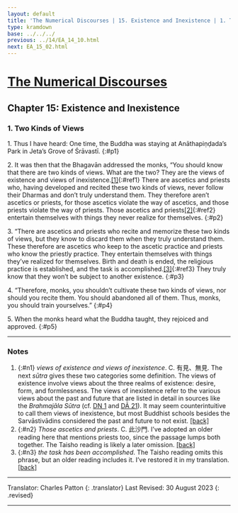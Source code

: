 ```yaml
---
layout: default
title: 'The Numerical Discourses | 15. Existence and Inexistence | 1. Two Kinds of Views'
type: kramdown
base: ../../../
previous: ../14/EA_14_10.html
next: EA_15_02.html
---
```


# [The Numerical Discourses](../index.html)
## Chapter 15: Existence and Inexistence
### 1. Two Kinds of Views

1\. Thus I have heard: One time, the Buddha was staying at Anāthapiṇḍada’s Park in Jeta’s Grove of Śrāvastī.
{:#p1}

2\. It was then that the Bhagavān addressed the monks, “You should know that there are two kinds of views. What are the two? They are the views of existence and views of inexistence.[\[1\]](#n1){:#ref1} There are ascetics and priests who, having developed and recited these two kinds of views, never follow their Dharmas and don’t truly understand them. They therefore aren’t ascetics or priests, for those ascetics violate the way of ascetics, and those priests violate the way of priests. Those ascetics and priests[\[2\]](#n2){:#ref2} entertain themselves with things they never realize for themselves.
{:#p2}

3\. “There are ascetics and priests who recite and memorize these two kinds of views, but they know to discard them when they truly understand them. These therefore are ascetics who keep to the ascetic practice and priests who know the priestly practice. They entertain themselves with things they’ve realized for themselves. Birth and death is ended, the religious practice is established, and the task is accomplished.[\[3\]](#n3){:#ref3} They truly know that they won’t be subject to another existence.
{:#p3}

4\. “Therefore, monks, you shouldn’t cultivate these two kinds of views, nor should you recite them. You should abandoned all of them. Thus, monks, you should train yourselves.”
{:#p4}

5\. When the monks heard what the Buddha taught, they rejoiced and approved.
{:#p5}

---

### Notes

1. {:#n1} <em>views of existence and views of inexistence</em>. C. 有見、無見. The next <em>sūtra</em> gives these two categories some definition. The views of existence involve views about the three realms of existence: desire, form, and formlessness. The views of inexistence refer to the various views about the past and future that are listed in detail in sources like the <em>Brahmajāla Sūtra</em> (cf. <a href="https://suttacentral.net/dn1" target="_blank">DN 1</a> and <a href="https://canon.dharmapearls.net/01_agama/dirgha/DA_21.html" target="">DĀ 21</a>). It may seem counterintuitive to call them views of inexistence, but most Buddhist schools besides the Sarvāstivādins considered the past and future to not exist. [\[back\]](#ref1)
2. {:#n2} <em>Those ascetics and priests</em>. C. 此沙門. I’ve adopted an older reading here that mentions priests too, since the passage lumps both together. The Taisho reading is likely a later omission. [\[back\]](#ref2)
3. {:#n3} <em>the task has been accomplished</em>. The Taisho reading omits this phrase, but an older reading includes it. I’ve restored it in my translation. [\[back\]](#ref3)

---

Translator: Charles Patton
{: .translator}
Last Revised: 30 August 2023
{: .revised}

---
